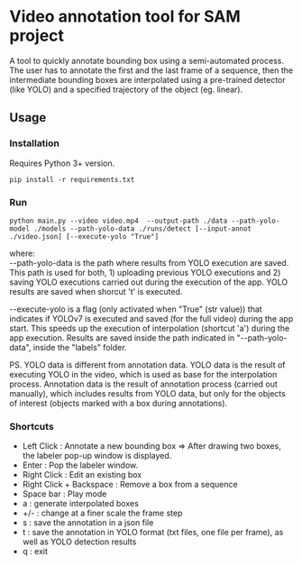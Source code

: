 # Video annotation tool for SAM project

A tool to quickly annotate bounding box using a semi-automated process. The user has to annotate the first and the last 
frame of a sequence, then the intermediate bounding boxes are interpolated using a pre-trained detector (like YOLO)
and a specified trajectory of the object (eg. linear).

## Usage

### Installation

Requires Python 3+ version.

```
pip install -r requirements.txt 
```

### Run

```
python main.py --video video.mp4  --output-path ./data --path-yolo-model ./models --path-yolo-data ./runs/detect [--input-annot ./video.json] [--execute-yolo "True"]
```
where:  
--path-yolo-data is the path where results from YOLO execution are saved. This path is used for both, 1) uploading previous YOLO executions and 2) saving YOLO executions carried out during the execution of the app. YOLO results are saved when shorcut 't' is executed.  

--execute-yolo is a flag (only activated when "True" (str value)) that indicates if YOLOv7 is executed and saved (for the full video) during the app start. This speeds up the execution of interpolation (shortcut 'a') during the app execution. Results are saved inside the path indicated in "--path-yolo-data", inside the "labels" folder.  

PS. YOLO data is different from annotation data. YOLO data is the result of executing YOLO in the video, which is used as base for the interpolation process. Annotation data is the result of annotation process (carried out manually), which includes results from YOLO data, but only for the objects of interest (objects marked with a box during annotations). 

### Shortcuts

<ul>
  <li>Left Click : Annotate a new bounding box => After drawing two boxes, the labeler pop-up window is displayed.</li>
  <li>Enter : Pop the labeler window. </li>
  <li>Right Click : Edit an existing box </li>
  <li>Right Click + Backspace : Remove a box from a sequence </li>
  <li>Space bar : Play mode </li>
  <li>a : generate interpolated boxes </li>
  <li>+/- : change at a finer scale the frame step </li>
  <li>s : save the annotation in a json file </li>
  <li>t : save the annotation in YOLO format (txt files, one file per frame), as well as YOLO detection results </li>
  <li>q : exit </li>
</ul> 